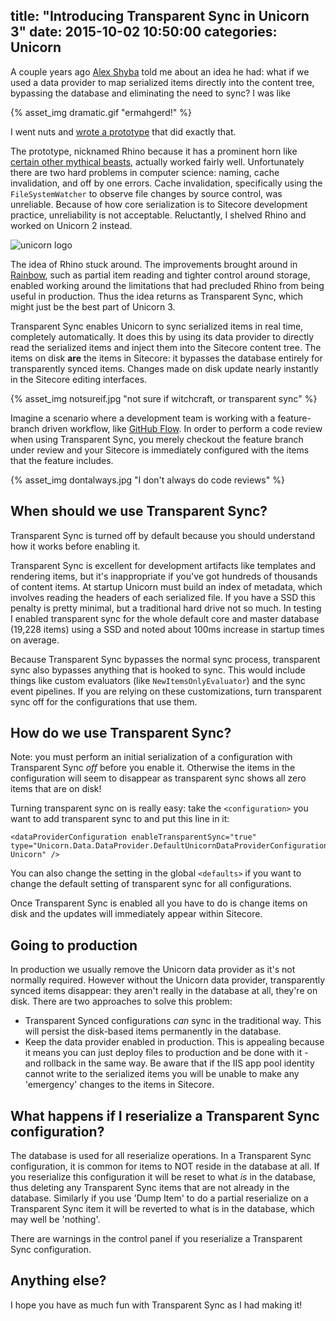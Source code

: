 title: "Introducing Transparent Sync in Unicorn 3"
date: 2015-10-02 10:50:00
categories: Unicorn
---

A couple years ago [Alex Shyba](https://twitter.com/alexshyba) told me about an idea he had: what if we used a data provider to map serialized items directly into the content tree, bypassing the database and eliminating the need to sync? I was like

{% asset_img dramatic.gif "ermahgerd!" %}

I went nuts and [wrote a prototype](https://github.com/kamsar/Rhino) that did exactly that. 

The prototype, nicknamed Rhino because it has a prominent horn like [certain other mythical beasts](https://en.wikipedia.org/wiki/Unicorn), actually worked fairly well. Unfortunately there are two hard problems in computer science: naming, cache invalidation, and off by one errors. Cache invalidation, specifically using the `FileSystemWatcher` to observe file changes by source control, was unreliable. Because of how core serialization is to Sitecore development practice, unreliability is not acceptable. Reluctantly, I shelved Rhino and worked on Unicorn 2 instead.

![unicorn logo](https://kamsar.net/nuget/unicorn/logo.png)

The idea of Rhino stuck around. The improvements brought around in [Rainbow](https://github.com/kamsar/Rainbow), such as partial item reading and tighter control around storage, enabled working around the limitations that had precluded Rhino from being useful in production. Thus the idea returns as Transparent Sync, which might just be the best part of Unicorn 3.

Transparent Sync enables Unicorn to sync serialized items in real time, completely automatically. It does this by using its data provider to directly read the serialized items and inject them into the Sitecore content tree. The items on disk **are** the items in Sitecore: it bypasses the database entirely for transparently synced items. Changes made on disk update nearly instantly in the Sitecore editing interfaces.

{% asset_img notsureif.jpg "not sure if witchcraft, or transparent sync" %}

Imagine a scenario where a development team is working with a feature-branch driven workflow, like [GitHub Flow](https://guides.github.com/introduction/flow/). In order to perform a code review when using Transparent Sync, you merely checkout the feature branch under review and your Sitecore is immediately configured with the items that the feature includes.

{% asset_img dontalways.jpg "I don't always do code reviews" %}

## When should we use Transparent Sync?

Transparent Sync is turned off by default because you should understand how it works before enabling it.

Transparent Sync is excellent for development artifacts like templates and rendering items, but it's inappropriate if you've got hundreds of thousands of content items. At startup Unicorn must build an index of metadata, which involves reading the headers of each serialized file. If you have a SSD this penalty is pretty minimal, but a traditional hard drive not so much. In testing I enabled transparent sync for the whole default core and master database (19,228 items) using a SSD and noted about 100ms increase in startup times on average.

Because Transparent Sync bypasses the normal sync process, transparent sync also bypasses anything that is hooked to sync. This would include things like custom evaluators (like `NewItemsOnlyEvaluator`) and the sync event pipelines. If you are relying on these customizations, turn transparent sync off for the configurations that use them.

## How do we use Transparent Sync?

Note: you must perform an initial serialization of a configuration with Transparent Sync _off_ before you enable it. Otherwise the items in the configuration will seem to disappear as transparent sync shows all zero items that are on disk!

Turning transparent sync on is really easy: take the `<configuration>` you want to add transparent sync to and put this line in it:

	<dataProviderConfiguration enableTransparentSync="true" type="Unicorn.Data.DataProvider.DefaultUnicornDataProviderConfiguration, Unicorn" />

You can also change the setting in the global `<defaults>` if you want to change the default setting of transparent sync for all configurations.

Once Transparent Sync is enabled all you have to do is change items on disk and the updates will immediately appear within Sitecore.

## Going to production

In production we usually remove the Unicorn data provider as it's not normally required. However without the Unicorn data provider, transparently synced items disappear: they aren't really in the database at all, they're on disk. There are two approaches to solve this problem:

* Transparent Synced configurations _can_ sync in the traditional way. This will persist the disk-based items permanently in the database. 
* Keep the data provider enabled in production. This is appealing because it means you can just deploy files to production and be done with it - and rollback in the same way. Be aware that if the IIS app pool identity cannot write to the serialized items you will be unable to make any 'emergency' changes to the items in Sitecore.

## What happens if I reserialize a Transparent Sync configuration?

The database is used for all reserialize operations. In a Transparent Sync configuration, it is common for items to NOT reside in the database at all. If you reserialize this configuration it will be reset to what _is_ in the database, thus deleting any Transparent Sync items that are not already in the database. Similarly if you use 'Dump Item' to do a partial reserialize on a Transparent Sync item it will be reverted to what is in the database, which may well be 'nothing'.

There are warnings in the control panel if you reserialize a Transparent Sync configuration.

## Anything else?

I hope you have as much fun with Transparent Sync as I had making it!